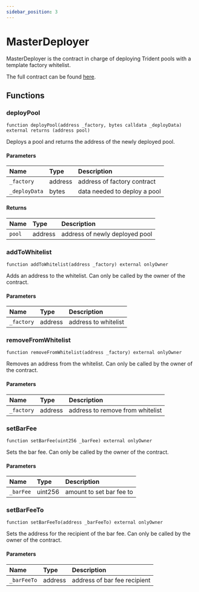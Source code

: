 ```yaml
---
sidebar_position: 3
---
```


# MasterDeployer

MasterDeployer is the contract in charge of deploying Trident pools with a template factory whitelist.

The full contract can be found [here](https://github.com/sushiswap/trident/blob/master/contracts/deployer/MasterDeployer.sol).

## Functions

### deployPool

```
function deployPool(address _factory, bytes calldata _deployData) external returns (address pool)
```

Deploys a pool and returns the address of the newly deployed pool.

#### Parameters

| Name          | Type    | Description                  |
| :------------ | :------ | :--------------------------- |
| `_factory`    | address | address of factory contract  |
| `_deployData` | bytes   | data needed to deploy a pool |

#### Returns

| Name   | Type    | Description                    |
| :----- | :------ | :----------------------------- |
| `pool` | address | address of newly deployed pool |

### addToWhitelist

```
function addToWhitelist(address _factory) external onlyOwner
```

Adds an address to the whitelist. Can only be called by the owner of the contract.

#### Parameters

| Name       | Type    | Description          |
| :--------- | :------ | :------------------- |
| `_factory` | address | address to whitelist |

### removeFromWhitelist

```
function removeFromWhitelist(address _factory) external onlyOwner
```

Removes an address from the whitelist. Can only be called by the owner of the contract.

#### Parameters

| Name       | Type    | Description                      |
| :--------- | :------ | :------------------------------- |
| `_factory` | address | address to remove from whitelist |

### setBarFee

```
function setBarFee(uint256 _barFee) external onlyOwner
```

Sets the bar fee. Can only be called by the owner of the contract.

#### Parameters

| Name      | Type    | Description              |
| :-------- | :------ | :----------------------- |
| `_barFee` | uint256 | amount to set bar fee to |

### setBarFeeTo

```
function setBarFeeTo(address _barFeeTo) external onlyOwner
```

Sets the address for the recipient of the bar fee. Can only be called by the owner of the contract.

#### Parameters

| Name        | Type    | Description                  |
| :---------- | :------ | :--------------------------- |
| `_barFeeTo` | address | address of bar fee recipient |
